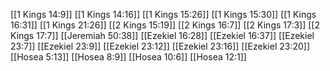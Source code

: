 [[1 Kings 14:9]]
[[1 Kings 14:16]]
[[1 Kings 15:26]]
[[1 Kings 15:30]]
[[1 Kings 16:31]]
[[1 Kings 21:26]]
[[2 Kings 15:19]]
[[2 Kings 16:7]]
[[2 Kings 17:3]]
[[2 Kings 17:7]]
[[Jeremiah 50:38]]
[[Ezekiel 16:28]]
[[Ezekiel 16:37]]
[[Ezekiel 23:7]]
[[Ezekiel 23:9]]
[[Ezekiel 23:12]]
[[Ezekiel 23:16]]
[[Ezekiel 23:20]]
[[Hosea 5:13]]
[[Hosea 8:9]]
[[Hosea 10:6]]
[[Hosea 12:1]]
